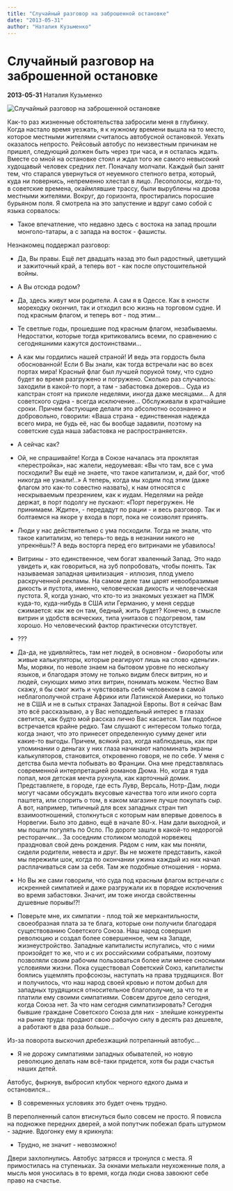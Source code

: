 ```yaml
---
title: "Случайный разговор на заброшенной остановке"
date: "2013-05-31"
author: "Наталия Кузьменко"
---
```


# Случайный разговор на заброшенной остановке

**2013-05-31** Наталия Кузьменко

![Случайный разговор на заброшенной остановке](http://img-fotki.yandex.ru/get/6404/92944821.36/0_9d648_d6d9fb89_XL.jpg)

Как-то раз жизненные обстоятельства забросили меня в глубинку. Когда настало время уезжать, я к нужному времени вышла на то место, которое местными жителями считалось автобусной остановкой. Уехать оказалось непросто. Рейсовый автобус по неизвестным причинам не пришел, следующий должен быть через три часа, и я осталась ждать. Вместе со мной на остановке стоял и ждал того же самого невысокий худощавый человек средних лет. Поначалу молчали. Каждый был занят тем, что старался увернуться от неуемного степного ветра, который, куда ни повернись, непременно хлестал в лицо. Лесополосы, когда-то, в советские времена, окаймлявшие трассу, были вырублены на дрова местными жителями. Вокруг, до горизонта, простирались поросшие бурьяном поля. Я смотрела на это запустение и вдруг само собой с языка сорвалось:

- Такое впечатление, что недавно здесь с востока на запад прошли монголо-татары, а с запада на восток - фашисты.

Незнакомец поддержал разговор:

- Да, Вы правы. Ещё лет двадцать назад это был радостный, цветущий и зажиточный край, а теперь вот - как после опустошительной войны.

- А Вы отсюда родом?

- Да, здесь живут мои родители. А сам я в Одессе. Как в юности мореходку окончил, так и отходил всю жизнь на торговом судне. И под красным флагом, и теперь вот - под этим...

- Те светлые годы, прошедшие под красным флагом, незабываемы. Недостатки, которые тогда критиковались всеми, по сравнению с сегодняшними кажутся достоинствами...

- А как мы гордились нашей страной! И ведь эта гордость была обоснованной! Если б Вы знали, как тогда встречали нас во всех портах мира! Красный флаг был лучшей порукой тому, что судно будет во время разгружено и погружено. Сколько раз случалось: заходили в какой-то порт, а там - забастовка докеров... Суда из капстран стоят на приколе неделями, иногда даже месяцами... А для советского судна - всегда исключение... Обслуживали в кратчайшие сроки. Причем бастующие делали это абсолютно осознанно и добровольно, говорили: «Ваша страна - единственная надежда всего мира, не будь её, нас бы вообще задавили, поэтому на советские суда наша забастовка не распространяется».

- А сейчас как?

- Ой, не спрашивайте! Когда в Союзе началась эта проклятая «перестройка», нас жалели, недоумевая: «Вы что там, все с ума посходили? Вы ещё не знаете, что такое капитализм, и, дай бог, чтоб никогда не узнали!..» А теперь, когда мы ходим под этим (даже флагом это как-то совестно назвать), к нам относятся с нескрываемым презрением, как к иудам. Неделями на рейде держат, в порт подолгу не пускают: «Порт перегружен. Не принимаем. Ждите», - передадут по рации - и весь разговор. Так и болтаемся на якоре у входа в порт, пока не соизволят принять.

- Люди у нас действительно с ума посходили. Тогда не знали, что такое капитализм, но теперь-то ведь в незнании никого не упрекнёшь!? А ведь восторга перед его витринами не убавилось!

- Витрины - это единственное, чем богат хваленный Запад. Это надо увидеть и, как говориться, на зуб попробовать, чтобы понять. Так называемая западная цивилизация - иллюзия, плод умело раскрученной рекламы. На самом деле там царят невообразимые дикость и пустота, именно, человеческая дикость и человеческая пустота. Я, когда узнаю, что кто-то из знакомых уезжает на ПМЖ куда-то, куда-нибудь в США или Германию, у меня сердце сжимается: как же он там, бедный, жить будет? Конечно, в смысле витрин и удобств всяческих, типа унитазов с подогревом, там хорошо. Но человеческий фактор практически отсутствует.

- ???

- Да-да, не удивляйтесь, там нет людей, в основном - биороботы или живые калькуляторы, которые реагируют лишь на слово «деньги». Мы, моряки, по неволе знаем на бытовом уровне по нескольку языков, и благодаря этому не только видим блеск витрин, но и людей, снующих мимо этих витрин, понимать можем. Честно Вам скажу, я бы смог жить и чувствовать себя человеком в самой неблагополучной стране Африки или Латинской Америки, но только не в США и не в сытых странах Западной Европы. Вот я сейчас Вам это всё рассказываю, а у Вас неподдельный интерес в глазах светится, как будто мой рассказ лично Вас касается. Там подобное встречается крайне редко. Там слушают с интересом только тогда, когда знают, что это принесет определенную сумму денег или какие-то выгоды. Причем, всякий раз, когда наблюдаешь, как при упоминании о деньгах у них глаза начинают напоминать экраны калькуляторов, становится, откровенно говоря, не по себе. У меня с детства была мечта побывать во Франции. Она мне представлялась современной интерпретацией романов Дюма. Но, когда я туда попал, моя детская мечта рухнула, как карточный домик. Представляете, в городе, где есть Лувр, Версаль, Нотр-Дам, люди могут часами обсуждать вкусовые качества того или иного сорта паштета, или спорить о том, в каком магазине лучше покупать сыр. А вот, например, типичный для всех западных стран тип взаимоотношений, столкнуться с которым нам впервые довелось в Норвегии. Было это давно, ещё в начале 80-х. Нам дали выходной, и мы пошли погулять по Осло. По дороге зашли в какой-то недорогой ресторанчик... За соседним столиком молодой норвежец праздновал свой день рождения. Рядом с ним, как мы поняли, сидели родители, невеста и друг. Вы не можете представить, какой мы пережили шок, когда по окончании ужина каждый из них начал расплачиваться сам за себя. Там же подобные отношения - норма.

- Но Вы же сами говорили, что суда под красным флагом встречали с искренней симпатией и даже разгружали их в порядке исключения во время забастовки. Значит, им тоже иногда свойственны душевные порывы!?!

- Поверьте мне, их симпатии - плод той же меркантильности, своеобразная плата за те блага, которые они получили благодаря существованию Советского Союза. Наш народ совершил революцию и создал более совершенное, чем на Западе, жизнеустройство. Западные капиталисты испугались, что с ними произойдет то же, что и с их российскими собратьями, поэтому позволяли своим рабочим пользоваться более или менее сносными условиями жизни. Пока существовал Советский Союз, капиталисты боялись ущемлять профсоюзы, наступать на права трудящихся. Вот и получилось, что наш народ своей кровью и потом добыл для западных трудящихся относительное благополучие, за что те и платили ему своими симпатиями. Совсем другое дело сегодня, когда Союза нет. За что нам сегодня симпатизировать? Сегодня бывшие граждане Советского Союза для них - злейшие конкуренты на рынке труда: продают свою рабочую силу в десять раз дешевле, а работают в два раза больше...

Из-за поворота выскочил дребезжащий потрепанный автобус...

- Я не дорожу симпатиями западных обывателей, но новую революцию делать нам всё-таки придется, хотя бы ради счастья наших детей.

Автобус, фыркнув, выбросил клубок черного едкого дыма и остановился...

- В современных условиях это будет очень трудно.

В переполненный салон втиснуться было совсем не просто. Я повисла на подножке передних дверей, а мой попутчик побежал брать штурмом - задние. Вдогонку ему я крикнула:

- Трудно, не значит - невозможно!

Двери захлопнулись. Автобус затрясся и тронулся с места. Я примостилась на ступеньках. За окнами мелькали неухоженные поля, а мысль моя уносилась в то время, когда люди снова завоюют себе право на счастье.